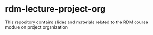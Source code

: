 # rdm-lecture-project-org
This repository contains slides and materials related to the RDM course module on project organization.
